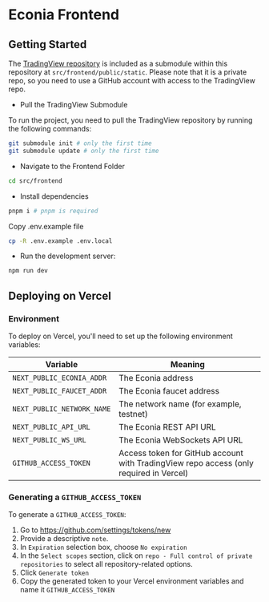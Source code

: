 # Econia Frontend

## Getting Started

The [TradingView repository](https://github.com/tradingview/charting_library) is included as a submodule within this repository at `src/frontend/public/static`. Please note that it is a private repo, so you need to use a GitHub account with access to the TradingView repo.

- Pull the TradingView Submodule

To run the project, you need to pull the TradingView repository by running the following commands:

```bash
git submodule init # only the first time
git submodule update # only the first time
```

- Navigate to the Frontend Folder

```bash
cd src/frontend
```

- Install dependencies

```bash
pnpm i # pnpm is required
```

Copy .env.example file

```bash
cp -R .env.example .env.local
```

- Run the development server:

```bash
npm run dev
```

## Deploying on Vercel

### Environment

To deploy on Vercel, you'll need to set up the following environment variables:

| Variable                   | Meaning                                                                                |
| -------------------------- | -------------------------------------------------------------------------------------- |
| `NEXT_PUBLIC_ECONIA_ADDR`  | The Econia address                                                                     |
| `NEXT_PUBLIC_FAUCET_ADDR`  | The Econia faucet address                                                              |
| `NEXT_PUBLIC_NETWORK_NAME` | The network name (for example, testnet)                                                |
| `NEXT_PUBLIC_API_URL`      | The Econia REST API URL                                                                |
| `NEXT_PUBLIC_WS_URL`       | The Econia WebSockets API URL                                                          |
| `GITHUB_ACCESS_TOKEN`      | Access token for GitHub account with TradingView repo access (only required in Vercel) |

### Generating a `GITHUB_ACCESS_TOKEN`

To generate a `GITHUB_ACCESS_TOKEN`:

1. Go to https://github.com/settings/tokens/new
1. Provide a descriptive `note`.
1. In `Expiration` selection box, choose `No expiration`
1. In the `Select scopes` section, click on `repo - Full control of private repositories` to select all repository-related options.
1. Click `Generate token`
1. Copy the generated token to your Vercel environment variables and name it `GITHUB_ACCESS_TOKEN`
